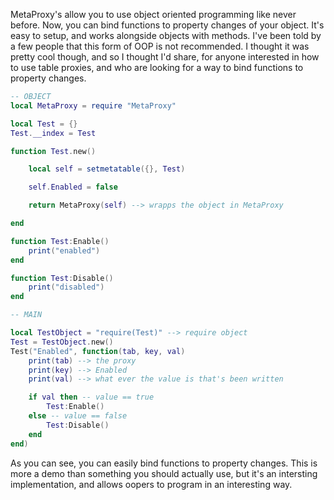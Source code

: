 MetaProxy's allow you to use object oriented programming like never before. Now, you can bind functions to property changes of your object. It's easy to setup, and works alongside objects with methods. I've been told by a few people that this form of OOP is not recommended. I thought it was pretty cool though, and so I thought I'd share, for anyone interested in how to use table proxies, and who are looking for a way to bind functions to property changes.

```lua
-- OBJECT
local MetaProxy = require "MetaProxy"

local Test = {}
Test.__index = Test

function Test.new()

    local self = setmetatable({}, Test)

    self.Enabled = false

    return MetaProxy(self) --> wrapps the object in MetaProxy

end

function Test:Enable()
    print("enabled")
end

function Test:Disable()
    print("disabled")
end
```

```lua
-- MAIN

local TestObject = "require(Test)" --> require object
Test = TestObject.new()
Test("Enabled", function(tab, key, val)
    print(tab) --> the proxy
    print(key) --> Enabled
    print(val) --> what ever the value is that's been written

    if val then -- value == true
        Test:Enable()
    else -- value == false
        Test:Disable()
    end
end)
```

As you can see, you can easily bind functions to property changes. This is more a demo than something you should actually use, but it's an intersting implementation, and allows oopers to  program in an interesting way.
